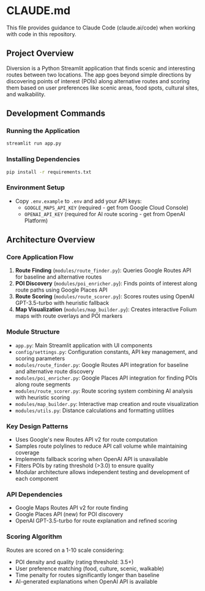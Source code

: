 # CLAUDE.md

This file provides guidance to Claude Code (claude.ai/code) when working with code in this repository.

## Project Overview

Diversion is a Python Streamlit application that finds scenic and interesting routes between two locations. The app goes beyond simple directions by discovering points of interest (POIs) along alternative routes and scoring them based on user preferences like scenic areas, food spots, cultural sites, and walkability.

## Development Commands

### Running the Application
```bash
streamlit run app.py
```

### Installing Dependencies
```bash
pip install -r requirements.txt
```

### Environment Setup
- Copy `.env.example` to `.env` and add your API keys:
  - `GOOGLE_MAPS_API_KEY` (required - get from Google Cloud Console)
  - `OPENAI_API_KEY` (required for AI route scoring - get from OpenAI Platform)

## Architecture Overview

### Core Application Flow
1. **Route Finding** (`modules/route_finder.py`): Queries Google Routes API for baseline and alternative routes
2. **POI Discovery** (`modules/poi_enricher.py`): Finds points of interest along route paths using Google Places API
3. **Route Scoring** (`modules/route_scorer.py`): Scores routes using OpenAI GPT-3.5-turbo with heuristic fallback
4. **Map Visualization** (`modules/map_builder.py`): Creates interactive Folium maps with route overlays and POI markers

### Module Structure
- `app.py`: Main Streamlit application with UI components
- `config/settings.py`: Configuration constants, API key management, and scoring parameters
- `modules/route_finder.py`: Google Routes API integration for baseline and alternative route discovery
- `modules/poi_enricher.py`: Google Places API integration for finding POIs along route segments
- `modules/route_scorer.py`: Route scoring system combining AI analysis with heuristic scoring
- `modules/map_builder.py`: Interactive map creation and route visualization
- `modules/utils.py`: Distance calculations and formatting utilities

### Key Design Patterns
- Uses Google's new Routes API v2 for route computation
- Samples route polylines to reduce API call volume while maintaining coverage
- Implements fallback scoring when OpenAI API is unavailable
- Filters POIs by rating threshold (>3.0) to ensure quality
- Modular architecture allows independent testing and development of each component

### API Dependencies
- Google Maps Routes API v2 for route finding
- Google Places API (new) for POI discovery
- OpenAI GPT-3.5-turbo for route explanation and refined scoring

### Scoring Algorithm
Routes are scored on a 1-10 scale considering:
- POI density and quality (rating threshold: 3.5+)
- User preference matching (food, culture, scenic, walkable)
- Time penalty for routes significantly longer than baseline
- AI-generated explanations when OpenAI API is available
